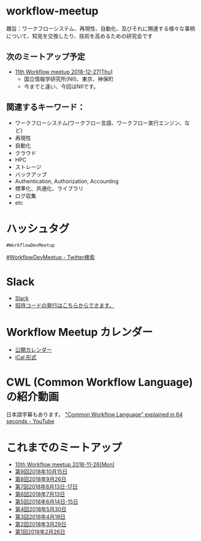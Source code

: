 # workflow-meetup

趣旨：ワークフローシステム、再現性、自動化、及びそれに関連する様々な事柄について、知見を交換したり、技術を高めるための研究会です

## 次のミートアップ予定


- [11th Workflow meetup 2018-12-27(Thu)](https://github.com/manabuishii/workflow-meetup/wiki/20181227)
  - 国立情報学研究所(NII)、東京、神保町
  - 今までと違い、今回はNIIです。
  


## 関連するキーワード：
* ワークフローシステム(ワークフロー言語、ワークフロー実行エンジン、など)
* 再現性
* 自動化
* クラウド
* HPC
* ストレージ
* バックアップ
* Authentication, Authorization, Accounting
* 標準化、共通化、ライブラリ
* ログ収集
* etc

# ハッシュタグ

`#WorkflowDevMeetup`

[\#WorkflowDevMeetup \- Twitter検索](https://twitter.com/search?q=%23WorkflowDevMeetup&src=typd)

# Slack

* [Slack](https://obf-jp.slack.com/)
* [招待コードの発行はこちらからできます。](https://obf-jp-slackin.herokuapp.com/)

# Workflow Meetup カレンダー

* [公開カレンダー](https://calendar.google.com/calendar/embed?src=tif6pkpstad18bbhqvua7e7lac%40group.calendar.google.com&ctz=Asia%2FTokyo)
* [iCal 形式](https://calendar.google.com/calendar/ical/tif6pkpstad18bbhqvua7e7lac%40group.calendar.google.com/public/basic.ics)

# CWL (Common Workflow Language) の紹介動画

日本語字幕もあります。
["Common Workflow Language" explained in 64 seconds \- YouTube](https://www.youtube.com/watch?v=86eY8xs-Vo8&t=5s)

# これまでのミートアップ

* [10th Workflow meetup 2018-11-26(Mon)](https://github.com/manabuishii/workflow-meetup/wiki/20181126)
* [第9回2018年10月15日](https://github.com/manabuishii/workflow-meetup/wiki/20181015)
* [第8回2018年9月26日](https://github.com/manabuishii/workflow-meetup/wiki/20180926)
* [第7回2018年8月13日-17日](https://github.com/manabuishii/workflow-meetup/wiki/20180813-17)
* [第6回2018年7月13日](https://github.com/manabuishii/workflow-meetup/wiki/20180713)
* [第5回2018年6月14日-15日](https://github.com/manabuishii/workflow-meetup/wiki/20180614-15)
* [第4回2018年5月30日](https://github.com/manabuishii/workflow-meetup/wiki/20180530)
* [第3回2018年4月18日](https://github.com/manabuishii/workflow-meetup/wiki/20180418)
* [第2回2018年3月29日](https://github.com/manabuishii/workflow-meetup/wiki/20180329)
* [第1回2018年2月26日](https://github.com/manabuishii/workflow-meetup/wiki/20180226)
